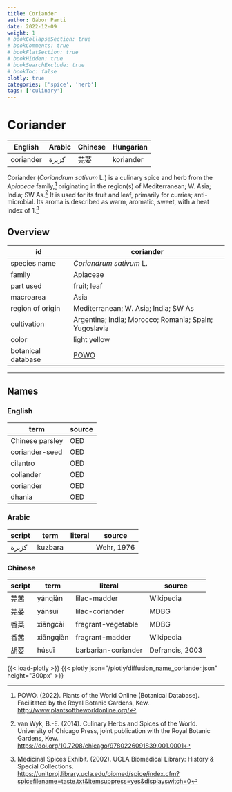 ```yaml
---
title: Coriander
author: Gábor Parti
date: 2022-12-09
weight: 1
# bookCollapseSection: true
# bookComments: true
# bookFlatSection: true
# bookHidden: true
# bookSearchExclude: true
# bookToc: false
plotly: true
categories: ['spice', 'herb']
tags: ['culinary']
---
```


# Coriander

| English |Arabic|Chinese|Hungarian|
|---------|------|-------|---------|
|coriander| كزبرة|   芫荽  |koriander|

Coriander (*Coriandrum sativum* L.) is a culinary spice and herb from the *Apiaceae* family,[^powo] originating in the region(s) of Mediterranean; W. Asia; India; SW As.[^van_wyk_culinary_2014] It is used for its fruit and leaf, primarily for curries; anti-microbial. Its aroma is described as warm, aromatic, sweet, with a heat index of 1.[^ucla_medicinal_2002]

## Overview

|        id        |                      coriander                      |
|------------------|-----------------------------------------------------|
|   species name   |               *Coriandrum sativum* L.               |
|      family      |                       Apiaceae                      |
|     part used    |                     fruit; leaf                     |
|     macroarea    |                         Asia                        |
| region of origin |         Mediterranean; W. Asia; India; SW As        |
|    cultivation   |Argentina; India; Morocco; Romania; Spain; Yugoslavia|
|       color      |                     light yellow                    |
|botanical database| [POWO](https://powo.science.kew.org/taxon/840760-1) |

***

## Names

### English

|      term     |source|
|---------------|------|
|Chinese parsley|  OED |
| coriander-seed|  OED |
|    cilantro   |  OED |
|   coliander   |  OED |
|   coriander   |  OED |
|     dhania    |  OED |

### Arabic

|script|  term |literal|  source  |
|------|-------|-------|----------|
| كزبرة|kuzbara|       |Wehr, 1976|

### Chinese

|script|   term  |      literal      |     source    |
|------|---------|-------------------|---------------|
|  芫茜  | yánqiàn |    lilac-madder   |   Wikipedia   |
|  芫荽  |  yánsuī |  lilac-coriander  |      MDBG     |
|  香菜  | xiāngcài| fragrant-vegetable|      MDBG     |
|  香茜  |xiāngqiàn|  fragrant-madder  |   Wikipedia   |
|  胡荽  |  húsuī  |barbarian-coriander|Defrancis, 2003|

{{< load-plotly >}}
{{< plotly json="/plotly/diffusion_name_coriander.json" height="300px" >}}

[^powo]: POWO. (2022). Plants of the World Online (Botanical Database). Facilitated by the Royal Botanic Gardens, Kew. http://www.plantsoftheworldonline.org/
[^van_wyk_culinary_2014]: van Wyk, B.-E. (2014). Culinary Herbs and Spices of the World. University of Chicago Press, joint publication with the Royal Botanic Gardens, Kew. https://doi.org/10.7208/chicago/9780226091839.001.0001
[^ucla_medicinal_2002]: Medicinal Spices Exhibit. (2002). UCLA Biomedical Library: History & Special Collections. https://unitproj.library.ucla.edu/biomed/spice/index.cfm?spicefilename=taste.txt&itemsuppress=yes&displayswitch=0

